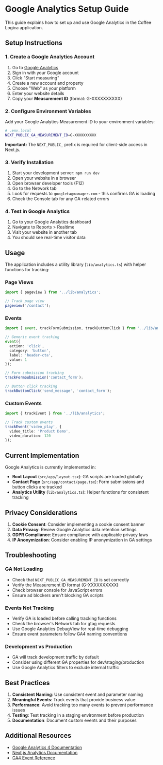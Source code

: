 # Google Analytics Setup Guide

This guide explains how to set up and use Google Analytics in the Coffee Logica application.

## Setup Instructions

### 1. Create a Google Analytics Account

1. Go to [Google Analytics](https://analytics.google.com/)
2. Sign in with your Google account
3. Click "Start measuring"
4. Create a new account and property
5. Choose "Web" as your platform
6. Enter your website details
7. Copy your **Measurement ID** (format: G-XXXXXXXXXX)

### 2. Configure Environment Variables

Add your Google Analytics Measurement ID to your environment variables:

```bash
# .env.local
NEXT_PUBLIC_GA_MEASUREMENT_ID=G-XXXXXXXXXX
```

**Important:** The `NEXT_PUBLIC_` prefix is required for client-side access in Next.js.

### 3. Verify Installation

1. Start your development server: `npm run dev`
2. Open your website in a browser
3. Open browser developer tools (F12)
4. Go to the Network tab
5. Look for requests to `googletagmanager.com` - this confirms GA is loading
6. Check the Console tab for any GA-related errors

### 4. Test in Google Analytics

1. Go to your Google Analytics dashboard
2. Navigate to Reports > Realtime
3. Visit your website in another tab
4. You should see real-time visitor data

## Usage

The application includes a utility library (`lib/analytics.ts`) with helper functions for tracking:

### Page Views
```typescript
import { pageview } from '../lib/analytics';

// Track page view
pageview('/contact');
```

### Events
```typescript
import { event, trackFormSubmission, trackButtonClick } from '../lib/analytics';

// Generic event tracking
event({
  action: 'click',
  category: 'button',
  label: 'header-cta',
  value: 1
});

// Form submission tracking
trackFormSubmission('contact_form');

// Button click tracking
trackButtonClick('send_message', 'contact_form');
```

### Custom Events
```typescript
import { trackEvent } from '../lib/analytics';

// Track custom events
trackEvent('video_play', {
  video_title: 'Product Demo',
  video_duration: 120
});
```

## Current Implementation

Google Analytics is currently implemented in:

- **Root Layout** (`src/app/layout.tsx`): GA scripts are loaded globally
- **Contact Page** (`src/app/contact/page.tsx`): Form submissions and button clicks are tracked
- **Analytics Utility** (`lib/analytics.ts`): Helper functions for consistent tracking

## Privacy Considerations

1. **Cookie Consent**: Consider implementing a cookie consent banner
2. **Data Privacy**: Review Google Analytics data retention settings
3. **GDPR Compliance**: Ensure compliance with applicable privacy laws
4. **IP Anonymization**: Consider enabling IP anonymization in GA settings

## Troubleshooting

### GA Not Loading
- Check that `NEXT_PUBLIC_GA_MEASUREMENT_ID` is set correctly
- Verify the Measurement ID format (G-XXXXXXXXXX)
- Check browser console for JavaScript errors
- Ensure ad blockers aren't blocking GA scripts

### Events Not Tracking
- Verify GA is loaded before calling tracking functions
- Check the browser's Network tab for gtag requests
- Use Google Analytics DebugView for real-time debugging
- Ensure event parameters follow GA4 naming conventions

### Development vs Production
- GA will track development traffic by default
- Consider using different GA properties for dev/staging/production
- Use Google Analytics filters to exclude internal traffic

## Best Practices

1. **Consistent Naming**: Use consistent event and parameter naming
2. **Meaningful Events**: Track events that provide business value
3. **Performance**: Avoid tracking too many events to prevent performance issues
4. **Testing**: Test tracking in a staging environment before production
5. **Documentation**: Document custom events and their purposes

## Additional Resources

- [Google Analytics 4 Documentation](https://developers.google.com/analytics/devguides/collection/ga4)
- [Next.js Analytics Documentation](https://nextjs.org/docs/basic-features/built-in-css-support#adding-a-global-stylesheet)
- [GA4 Event Reference](https://developers.google.com/analytics/devguides/collection/ga4/reference/events)
